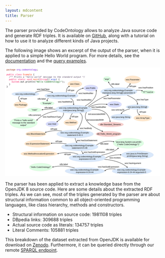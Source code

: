 ```yaml
---
layout: mdcontent
title: Parser
---
```


<div id="parser" class="jumbotron">
<p>
The parser provided by CodeOntology allows to analyze Java source code and generate RDF triples.
It is available on <a class="relevant" href="https://github.com/codeontology/parser">GitHub</a>, along with a tutorial on how to use it to analyze different kinds of Java projects.
</p>
<p>
The following image shows an excerpt of the output of the parser, when it is applied to a simple Hello World program.
For more details, see the <a class="relevant" href="{{ site.baseurl }}/docs">documentation</a> and the <a class="relevant" href="{{ site.baseurl }}/examples">query examples</a>.
</p>
<img id="helloCodeOntology" alt="" src="public/img/helloCodeOntology.jpg" class="profile">
<p>
The parser has been applied to extract a knowledge base from the OpenJDK 8 source code.
Here are some details about the extracted RDF triples. As we can see, most of the triples generated by the parser are about structural  information common to all object-oriented programming languages, like class hierarchy, methods and constructors.
</p>
<ul>
<li>Structural information on source code: 1981108 triples</li>
<li>DBpedia links: 309688 triples</li>
<li>Actual source code as literals: 134757 triples</li>
<li>Literal Comments: 105881 triples</li>
</ul>
<p>This breakdown of the dataset extracted from OpenJDK is available for download on <a class="relevant" href="https://doi.org/10.5281/zenodo.818116">Zenodo</a>. Furthermore, it can be queried directly through our remote <a class="relevant" href="{{ site.baseurl }}/sparql">SPARQL endpoint</a>.</p>
</div>

